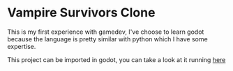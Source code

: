 # Vampire Survivors Clone

This is my first experience with gamedev, I've choose to learn godot because the language is pretty similar with python which I have some expertise.

This project can be imported in godot, you can take a look at it running [here](https://kalecio.itch.io/vampire-survivors-clone)
